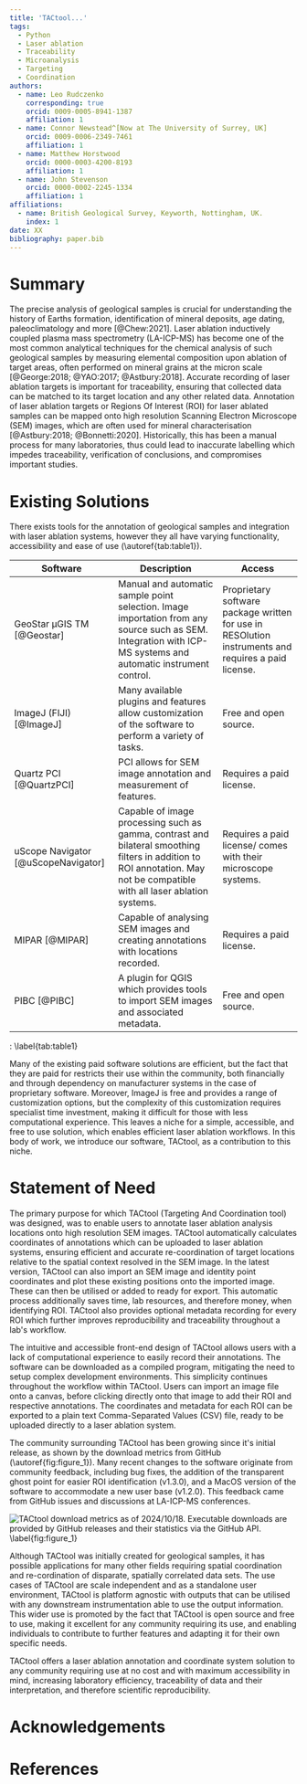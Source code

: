 ```yaml
---
title: 'TACtool...'
tags:
  - Python
  - Laser ablation
  - Traceability
  - Microanalysis
  - Targeting
  - Coordination
authors:
  - name: Leo Rudczenko
    corresponding: true
    orcid: 0009-0005-8941-1387
    affiliation: 1
  - name: Connor Newstead^[Now at The University of Surrey, UK]
    orcid: 0009-0006-2349-7461
    affiliation: 1
  - name: Matthew Horstwood
    orcid: 0000-0003-4200-8193
    affiliation: 1
  - name: John Stevenson
    orcid: 0000-0002-2245-1334
    affiliation: 1
affiliations:
  - name: British Geological Survey, Keyworth, Nottingham, UK.
    index: 1
date: XX
bibliography: paper.bib
---
```


# Summary

The precise analysis of geological samples is crucial for understanding the history of Earths formation, identification of mineral deposits, age dating, paleoclimatology and more [@Chew:2021]. Laser ablation inductively coupled plasma mass spectrometry (LA-ICP-MS) has become one of the most common analytical techniques for the chemical analysis of such geological samples by measuring elemental composition upon ablation of target areas, often performed on mineral grains at the micron scale [@George:2018; @YAO:2017; @Astbury:2018]. Accurate recording of laser ablation targets is important for traceability, ensuring that collected data can be matched to its target location and any other related data. Annotation of laser ablation targets or Regions Of Interest (ROI) for laser ablated samples can be mapped onto high resolution Scanning Electron Microscope (SEM) images, which are often used for mineral characterisation [@Astbury:2018; @Bonnetti:2020]. Historically, this has been a manual process for many laboratories, thus could lead to inaccurate labelling which impedes traceability, verification of conclusions, and compromises important studies.

# Existing Solutions

There exists tools for the annotation of geological samples and integration with laser ablation systems, however they all have varying functionality, accessibility and ease of use (\autoref{tab:table1}).

|Software|Description|Access|
|---|---|---|
|GeoStar μGIS TM [@Geostar]|Manual and automatic sample point selection. Image importation from any source such as SEM. Integration with ICP-MS systems and automatic instrument control.|Proprietary software package written for use in RESOlution instruments and requires a paid license.|
|ImageJ (FIJI) [@ImageJ]|Many available plugins and features allow customization of the software to perform a variety of tasks.|Free and open source.|
|Quartz PCI [@QuartzPCI]|PCI allows for SEM image annotation and measurement of features.|Requires a paid license.|
|uScope Navigator [@uScopeNavigator]|Capable of image processing such as gamma, contrast and bilateral smoothing filters in addition to ROI annotation. May not be compatible with all laser ablation systems.|Requires a paid license/ comes with their microscope systems.|
|MIPAR [@MIPAR]|Capable of analysing SEM images and creating annotations with locations recorded.|Requires a paid license.|
|PIBC [@PIBC]|A plugin for QGIS which provides tools to import SEM images and associated metadata.|Free and open source.|
: \label{tab:table1}

Many of the existing paid software solutions are efficient, but the fact that they are paid for restricts their use within the community, both financially and through dependency on manufacturer systems in the case of proprietary software. Moreover, ImageJ is free and provides a range of customization options, but the complexity of this customization requires specialist time investment, making it difficult for those with less computational experience. This leaves a niche for a simple, accessible, and free to use solution, which enables efficient laser ablation workflows. In this body of work, we introduce our software, TACtool, as a contribution to this niche.

# Statement of Need

The primary purpose for which TACtool (Targeting And Coordination tool) was designed, was to enable users to annotate laser ablation analysis locations onto high resolution SEM images. TACtool automatically calculates coordinates of annotations which can be uploaded to laser ablation systems, ensuring efficient and accurate re-coordination of target locations relative to the spatial context resolved in the SEM image. In the latest version, TACtool can also import an SEM image and identity point coordinates and plot these existing positions onto the imported image. These can then be utilised or added to ready for export. This automatic process additionally saves time, lab resources, and therefore money, when identifying ROI. TACtool also provides optional metadata recording for every ROI which further improves reproducibility and traceability throughout a lab's workflow.

The intuitive and accessible front-end design of TACtool allows users with a lack of computational experience to easily record their annotations. The software can be downloaded as a compiled program, mitigating the need to setup complex development environments. This simplicity continues throughout the workflow within TACtool. Users can import an image file onto a canvas, before clicking directly onto that image to add their ROI and respective annotations. The coordinates and metadata for each ROI can be exported to a plain text Comma-Separated Values (CSV) file, ready to be uploaded directly to a laser ablation system.

The community surrounding TACtool has been growing since it's initial release, as shown by the download metrics from GitHub (\autoref{fig:figure_1}). Many recent changes to the software originate from community feedback, including bug fixes, the addition of the transparent ghost point for easier ROI identification (v1.3.0), and a MacOS version of the software to accommodate a new user base (v1.2.0). This feedback came from GitHub issues and discussions at LA-ICP-MS conferences.

![TACtool download metrics as of 2024/10/18. Executable downloads are provided by GitHub releases and their statistics via the GitHub API.
\label{fig:figure_1}](release_downloads_tactool.png)

Although TACtool was initially created for geological samples, it has possible applications for many other fields requiring spatial coordination and re-cordination of disparate, spatially correlated data sets. The use cases of TACtool are scale independent and as a standalone user environment, TACtool is platform agnostic with outputs that can be utilised with any downstream instrumentation able to use the output information. This wider use is promoted by the fact that TACtool is open source and free to use, making it excellent for any community requiring its use, and enabling individuals to contribute to further features and adapting it for their own specific needs.

TACtool offers a laser ablation annotation and coordinate system solution to any community requiring use at no cost and with maximum accessibility in mind, increasing laboratory efficiency, traceability of data and their interpretation, and therefore scientific reproducibility.

# Acknowledgements



# References
